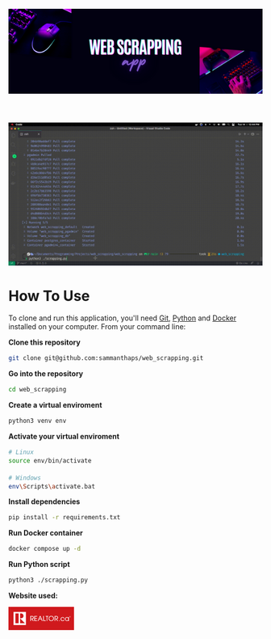 <h1 align="center">
  <br />
  <a href="https://www.canva.com/design/play?category=tACFapY0WQc&referrer=banners-landing-page">
    <img
      src="./images/banner.png"
      alt=""
      width="1000"
  /></a>
</h1>

<p align="center">
  <a href="https://www.python.org/">
    <img
      src="https://forthebadge.com/images/badges/made-with-python.svg"
      alt=""
    />
  </a>
</p>

![demo](./images/demo.gif)

# How To Use

To clone and run this application, you'll need [Git](https://git-scm.com/downloads), [Python](https://www.python.org/) and [Docker](https://docs.docker.com/get-started/08_using_compose/) installed on your computer. From your command line:

**Clone this repository**

```bash
git clone git@github.com:sammanthaps/web_scrapping.git
```

**Go into the repository**

```bash
cd web_scrapping
```

**Create a virtual enviroment**

```bash
python3 venv env
```

**Activate your virtual enviroment**

```bash
# Linux
source env/bin/activate

# Windows
env\Scripts\activate.bat
```

**Install dependencies**

```bash
pip install -r requirements.txt
```

**Run Docker container**

```bash
docker compose up -d
```

**Run Python script**

```bash
python3 ./scrapping.py
```

**Website used:**

<p align="left">
  <a href="https://www.realtor.ca/">
    <img
      src="./images/realtorca.svg"
      alt=""
      width="130"
    />
  </a>
</p>
